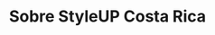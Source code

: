 ---
title: "Sobre StyleUP Costa Rica"
meta_title: "Sobre StyleUP"
description: ""
image: ""
draft: false

# Sobre Nosotros
about_us:
  - title: "Nuestra Empresa"
    image: "/images/aboutUs.png"
    content: "Bienvenido a **StyleUP Costa Rica**, donde la innovación y el diseño se encuentran. Nos enorgullece ser tu destino ideal para soluciones modernas de moda y estilo, elevando tu imagen personal con productos exclusivos. Con un enfoque en la calidad y el diseño contemporáneo, ofrecemos una variedad de productos que no solo cumplen con su propósito, sino que también reflejan la estética más actual. Ya sea para tu día a día o para ocasiones especiales, **StyleUP Costa Rica** te ofrece una gama única que hará brillar tu estilo. Explora nuestra colección y lleva tu estilo a otro nivel con el toque de nuestra experiencia. ¡Descubre el futuro de la moda, solo con **StyleUP Costa Rica**!"

  - title: "¿Quiénes Somos?"
    image: "/images/aboutUs.png"
    content: "En **StyleUP Costa Rica**, nos especializamos en ofrecer productos de moda que no solo son prácticos, sino también expresiones de estilo y personalidad. Con una profunda pasión por transformar la imagen personal y crear nuevas tendencias, nos hemos posicionado como líderes en el diseño y distribución de productos exclusivos. Nos dedicamos a seleccionar materiales de la más alta calidad y a crear soluciones que marquen la diferencia. <br/><br/>Nuestro objetivo es ofrecerte la mejor asesoría y productos que encajen perfectamente con tu estilo y necesidades. Bienvenido a **StyleUP Costa Rica**, donde la moda se convierte en inspiración. ¡Actualiza tu estilo hoy mismo!"

# Preguntas Frecuentes
faq_section_title: "Preguntas Frecuentes"
faq_section_subtitle: "Nuestra guía de preguntas frecuentes te ofrece respuestas claras sobre cómo elegir el producto perfecto que complementará tu estilo y necesidades."
button:
  enable: true
  label: "Contáctanos"
  link: "/contacto"
faqs:
  - title: "¿Puedo personalizar productos para proyectos específicos?"
    content: "Sí, ofrecemos opciones de personalización para proyectos especiales, asegurando soluciones únicas y a medida. ¡Haz que tu proyecto sea único con nuestros productos personalizados!"

  - title: "¿Dónde se fabrican tus productos?"
    content: "Nuestros productos son cuidadosamente fabricados, combinando materiales de alta calidad y una mano de obra experta para ofrecer productos excepcionales."

  - title: "¿Qué incluye la política de 'actualizaciones gratuitas'?"
    content: "Las actualizaciones gratuitas comprenden mejoras en el diseño y características de los productos, asegurando que tu compra se mantenga relevante y atractiva."

  - title: "¿Puedo utilizar tus productos en proyectos de código abierto?"
    content: "¡Claro! Nuestros productos están disponibles para ser integrados en diversos proyectos, fomentando la creatividad y la innovación."

  - title: "¿Puedo revender productos con tus diseños?"
    content: "¡Absolutamente! Puedes revender productos que incorporen nuestros diseños, brindando soluciones estilizadas para diferentes necesidades de decoración."

# Testimonios
testimonials_section_enable: true
testimonials_section_title: "Lo Que Dicen Nuestros Clientes"
testimonials:
  - name: "Ava Sinclair"
    designation: "Arquitecta Principal de Frontend"
    avatar: "/images/avatar-sm.png"
    content: "StyleUP Costa Rica ha transformado nuestra tienda online. La integración de sus productos nos permitió crear un sitio de alto rendimiento, con un diseño moderno y personalizado. La facilidad de integración con su API y la optimización de sus productos fue clave para tener un sitio eficiente y elegante. Muy recomendado para cualquier tienda en línea que busque destacar en el mercado."

  - name: "Jordan Patel"
    designation: "Estratega de Soluciones de Comercio Electrónico"
    avatar: "/images/avatar-sm.png"
    content: "StyleUP Costa Rica nos ha ayudado a crear una experiencia de compra única. Sus productos son de alta calidad y muy fáciles de integrar en nuestra tienda online, optimizando el rendimiento sin comprometer el diseño. Sin duda, una opción indispensable para cualquier negocio que desee destacarse."

  - name: "Lena Brooks"
    designation: "Especialista en Experiencia Digital"
    avatar: "/images/avatar-sm.png"
    content: "Trabajar con StyleUP Costa Rica ha sido una experiencia increíble. Sus productos no solo mejoran el estilo, sino que también brindan un excelente rendimiento. La facilidad de integración en plataformas digitales y la calidad de sus productos nos han permitido ofrecer una experiencia de usuario excepcional."

  - name: "Marvin McKinney"
    designation: "Diseñador Web"
    avatar: "/images/avatar-sm.png"
    content: "El enfoque innovador de StyleUP Costa Rica ha sido esencial para mejorar nuestra plataforma digital. Los productos ofrecidos no solo cumplen con nuestras expectativas, sino que además nos proporcionaron una base sólida para personalizar nuestra tienda online, logrando una experiencia de compra moderna y eficiente."

# Nuestro Equipo
staff_section_enable: true
staff:
  - name: "Marvin McKinney"
    designation: "Diseñador Web"
    avatar: "/images/staff/staff.png"

  - name: "Noah Anderson"
    designation: "Ingeniero de Java"
    avatar: "/images/staff/staff.png"

  - name: "Olivia Harper"
    designation: "Diseñadora UI"
    avatar: "/images/staff/staff.png"

  - name: "Benjamin Clarke"
    designation: "Especialista en Marketing de Producto"
    avatar: "/images/staff/staff.png"
---